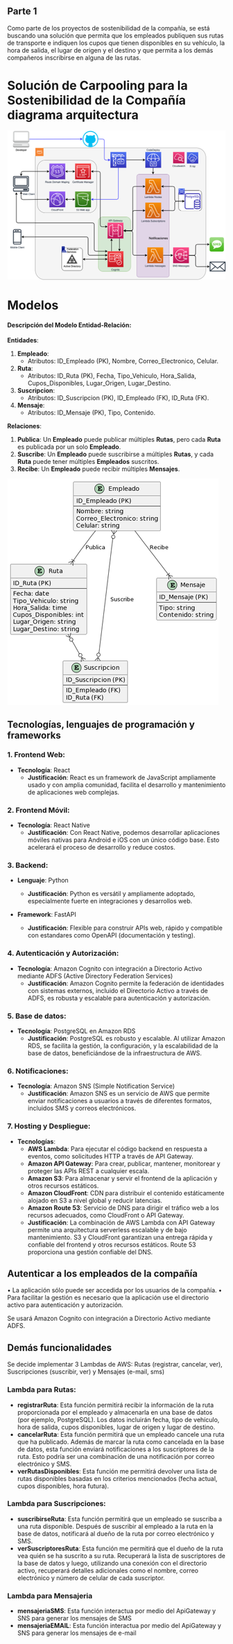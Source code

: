 ## Parte 1
Como parte de los proyectos de sostenibilidad de la compañía, se está buscando una solución que permita que los empleados publiquen sus rutas de transporte e indiquen los cupos que tienen disponibles en su vehículo, la hora de salida, el lugar de origen y el destino y que permita a los demás compañeros inscribirse en alguna de las rutas.

# Solución de Carpooling para la Sostenibilidad de la Compañía diagrama arquitectura

![Arquitectura](architecture_diagram.png)

# Modelos

#### Descripción del Modelo Entidad-Relación:

**Entidades**:
1. **Empleado**:
   - Atributos: ID_Empleado (PK), Nombre, Correo_Electronico, Celular.
2. **Ruta**:
   - Atributos: ID_Ruta (PK), Fecha, Tipo_Vehiculo, Hora_Salida, Cupos_Disponibles, Lugar_Origen, Lugar_Destino.
3. **Suscripcion**:
   - Atributos: ID_Suscripcion (PK), ID_Empleado (FK), ID_Ruta (FK).
4. **Mensaje**:
   - Atributos: ID_Mensaje (PK), Tipo, Contenido.

**Relaciones**:
1. **Publica**: Un **Empleado** puede publicar múltiples **Rutas**, pero cada **Ruta** es publicada por un solo **Empleado**.
2. **Suscribe**: Un **Empleado** puede suscribirse a múltiples **Rutas**, y cada **Ruta** puede tener múltiples **Empleados** suscritos.
3. **Recibe**: Un **Empleado** puede recibir múltiples **Mensajes**.

![MER](MER_diagram.png)

## Tecnologías, lenguajes de programación y frameworks

### 1. **Frontend Web**:
- **Tecnología**: React
  - **Justificación**: React es un framework de JavaScript ampliamente usado y con amplia comunidad, facilita el desarrollo y mantenimiento de aplicaciones web complejas.

### 2. **Frontend Móvil**:
- **Tecnología**: React Native
  - **Justificación**: Con React Native, podemos desarrollar aplicaciones móviles nativas para Android e iOS con un único código base. Esto acelerará el proceso de desarrollo y reduce costos.

### 3. **Backend**:
- **Lenguaje**: Python
  - **Justificación**: Python es versátil y ampliamente adoptado, especialmente fuerte en integraciones y desarrollos web.
  
- **Framework**: FastAPI
  - **Justificación**: Flexible para construir APIs web, rápido y compatible con estandares como OpenAPI (documentación y testing).

### 4. **Autenticación y Autorización**:
- **Tecnología**: Amazon Cognito con integración a Directorio Activo mediante ADFS (Active Directory Federation Services)
  - **Justificación**: Amazon Cognito permite la federación de identidades con sistemas externos, incluido el Directorio Activo a través de ADFS, es robusta y escalable para autenticación y autorización.

### 5. **Base de datos**:
- **Tecnología**: PostgreSQL en Amazon RDS
  - **Justificación**: PostgreSQL es robusto y escalable. Al utilizar Amazon RDS, se facilita la gestión, la configuración, y la escalabilidad de la base de datos, beneficiándose de la infraestructura de AWS.

### 6. **Notificaciones**:
- **Tecnología**: Amazon SNS (Simple Notification Service)
  - **Justificación**: Amazon SNS es un servicio de AWS que permite enviar notificaciones a usuarios a través de diferentes formatos, incluidos SMS y correos electrónicos.

### 7. **Hosting y Despliegue**:
- **Tecnologías**:
  - **AWS Lambda**: Para ejecutar el código backend en respuesta a eventos, como solicitudes HTTP a través de API Gateway.
  - **Amazon API Gateway**: Para crear, publicar, mantener, monitorear y proteger las APIs REST a cualquier escala.
  - **Amazon S3**: Para almacenar y servir el frontend de la aplicación y otros recursos estáticos.
  - **Amazon CloudFront**: CDN para distribuir el contenido estáticamente alojado en S3 a nivel global y reducir latencias.
  - **Amazon Route 53**: Servicio de DNS para dirigir el tráfico web a los recursos adecuados, como CloudFront o API Gateway.
  - **Justificación**: La combinación de AWS Lambda con API Gateway permite una arquitectura serverless escalable y de bajo mantenimiento. S3 y CloudFront garantizan una entrega rápida y confiable del frontend y otros recursos estáticos. Route 53 proporciona una gestión confiable del DNS.


## Autenticar a los empleados de la compañía 
•	La aplicación sólo puede ser accedida por los usuarios de la compañía. 
•	Para facilitar la gestión es necesario que la aplicación use el directorio activo para autenticación y autorización. 

Se usará Amazon Cognito con integración a Directorio Activo mediante ADFS.

## Demás funcionalidades
Se decide implementar 3 Lambdas de AWS: Rutas (registrar, cancelar, ver), Suscripciones (suscribir, ver) y Mensajes (e-mail, sms)

### Lambda para Rutas:

- **registrarRuta**: Esta función  permitirá recibir la información de la ruta proporcionada por el empleado y almacenarla en una base de datos (por ejemplo, PostgreSQL). Los datos incluirán fecha, tipo de vehículo, hora de salida, cupos disponibles, lugar de origen y lugar de destino.
- **cancelarRuta**: Esta función permitirá que un empleado cancele una ruta que ha publicado. Además de marcar la ruta como cancelada en la base de datos, esta función enviará notificaciones a los suscriptores de la ruta. Esto podría ser una combinación de una notificación por correo electrónico y SMS.
- **verRutasDisponibles**: Esta función me permitirá devolver una lista de rutas disponibles basadas en los criterios mencionados (fecha actual, cupos disponibles, hora futura).

### Lambda para Suscripciones:

- **suscribirseRuta**: Esta función permitirá que un empleado se suscriba a una ruta disponible. Después de suscribir al empleado a la ruta en la base de datos, notificará al dueño de la ruta por correo electrónico y SMS.
- **verSuscriptoresRuta**: Esta función me permitirá que el dueño de la ruta vea quién se ha suscrito a su ruta. Recuperará la lista de suscriptores de la base de datos y luego, utilizando una conexión con el directorio activo, recuperará detalles adicionales como el nombre, correo electrónico y número de celular de cada suscriptor.

### Lambda para Mensajeria
- **mensajeriaSMS**: Esta función interactua por medio del ApiGateway y SNS para generar los mensajes de SMS
- **mensajeriaEMAIL**: Esta función interactua por medio del ApiGateway y SNS para generar los mensajes de e-mail

